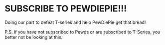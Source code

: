 # SUBSCRIBE TO PEWDIEPIE!!!
Doing our part to defeat T-series and help PewDiePie get that bread!

P.S. If you have not subscribed to Pewds or are subscribed to T-Series, you better not be looking at this.
